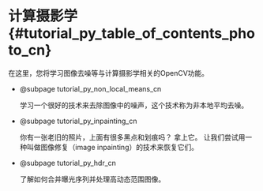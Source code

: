 # 计算摄影学{#tutorial_py_table_of_contents_photo_cn}

在这里，您将学习图像去噪等与计算摄影学相关的OpenCV功能。

- @subpage tutorial_py_non_local_means_cn

  学习一个很好的技术来去除图像中的噪声，这个技术称为非本地平均去噪。

- @subpage tutorial_py_inpainting_cn

  你有一张老旧的照片，上面有很多黑点和划痕吗？ 拿上它。 让我们尝试用一种叫做图像修复（image inpainting）的技术来恢复它们。

- @subpage tutorial_py_hdr_cn

  了解如何合并曝光序列并处理高动态范围图像。

